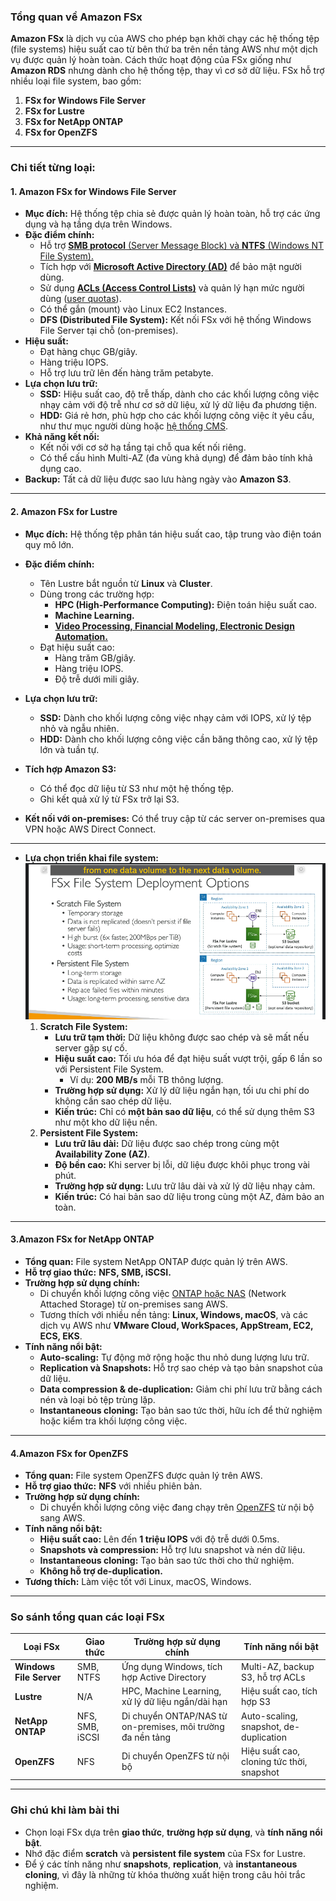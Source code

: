 ### Tổng quan về Amazon FSx

**Amazon FSx** là dịch vụ của AWS cho phép bạn khởi chạy các hệ thống tệp (file systems) hiệu suất cao từ bên thứ ba trên nền tảng AWS như một dịch vụ được quản lý hoàn toàn. Cách thức hoạt động của FSx giống như **Amazon RDS** nhưng dành cho hệ thống tệp, thay vì cơ sở dữ liệu. FSx hỗ trợ nhiều loại file system, bao gồm:

1. **FSx for Windows File Server**
2. **FSx for Lustre**
3. **FSx for NetApp ONTAP**
4. **FSx for OpenZFS**

---

### Chi tiết từng loại:

#### **1. Amazon FSx for Windows File Server**

- **Mục đích:** Hệ thống tệp chia sẻ được quản lý hoàn toàn, hỗ trợ các ứng dụng và hạ tầng dựa trên Windows.
- **Đặc điểm chính:**
  - Hỗ trợ [**SMB protocol** (Server Message Block) và **NTFS** (Windows NT File System).](./lý-thuyết-bên-lề/SMB-NTFS.md)
  - Tích hợp với [**Microsoft Active Directory (AD)**](./lý-thuyết-bên-lề/AD.md) để bảo mật người dùng.
  - Sử dụng [**ACLs (Access Control Lists)**](./lý-thuyết-bên-lề/ACLs.md) và quản lý hạn mức người dùng ([user quotas](./lý-thuyết-bên-lề/user-quota.md)).
  - Có thể gắn (mount) vào Linux EC2 Instances.
  - **DFS (Distributed File System):** Kết nối FSx với hệ thống Windows File Server tại chỗ (on-premises).
- **Hiệu suất:**
  - Đạt hàng chục GB/giây.
  - Hàng triệu IOPS.
  - Hỗ trợ lưu trữ lên đến hàng trăm petabyte.
- **Lựa chọn lưu trữ:**
  - **SSD:** Hiệu suất cao, độ trễ thấp, dành cho các khối lượng công việc nhạy cảm với độ trễ như cơ sở dữ liệu, xử lý dữ liệu đa phương tiện.
  - **HDD:** Giá rẻ hơn, phù hợp cho các khối lượng công việc ít yêu cầu, như thư mục người dùng hoặc [hệ thống CMS](./lý-thuyết-bên-lề/CMS.md).
- **Khả năng kết nối:**
  - Kết nối với cơ sở hạ tầng tại chỗ qua kết nối riêng.
  - Có thể cấu hình Multi-AZ (đa vùng khả dụng) để đảm bảo tính khả dụng cao.
- **Backup:** Tất cả dữ liệu được sao lưu hàng ngày vào **Amazon S3**.

---

#### **2. Amazon FSx for Lustre**

- **Mục đích:** Hệ thống tệp phân tán hiệu suất cao, tập trung vào điện toán quy mô lớn.
- **Đặc điểm chính:**
  - Tên Lustre bắt nguồn từ **Linux** và **Cluster**.
  - Dùng trong các trường hợp:
    - **HPC (High-Performance Computing):** Điện toán hiệu suất cao.
    - **Machine Learning.**
    - [**Video Processing, Financial Modeling, Electronic Design Automation.**](./lý-thuyết-bên-lề/usecase-lustre.md)
  - Đạt hiệu suất cao:
    - Hàng trăm GB/giây.
    - Hàng triệu IOPS.
    - Độ trễ dưới mili giây.
- **Lựa chọn lưu trữ:**
  - **SSD:** Dành cho khối lượng công việc nhạy cảm với IOPS, xử lý tệp nhỏ và ngẫu nhiên.
  - **HDD:** Dành cho khối lượng công việc cần băng thông cao, xử lý tệp lớn và tuần tự.
- **Tích hợp Amazon S3:**

  - Có thể đọc dữ liệu từ S3 như một hệ thống tệp.
  - Ghi kết quả xử lý từ FSx trở lại S3.

- **Kết nối với on-premises:** Có thể truy cập từ các server on-premises qua VPN hoặc AWS Direct Connect.

---

- **Lựa chọn triển khai file system:**
  ![alt text](image/deployment-opt.png)
  1. **Scratch File System:**
     - **Lưu trữ tạm thời:** Dữ liệu không được sao chép và sẽ mất nếu server gặp sự cố.
     - **Hiệu suất cao:** Tối ưu hóa để đạt hiệu suất vượt trội, gấp 6 lần so với Persistent File System.
       - Ví dụ: **200 MB/s** mỗi TB thông lượng.
     - **Trường hợp sử dụng:** Xử lý dữ liệu ngắn hạn, tối ưu chi phí do không cần sao chép dữ liệu.
     - **Kiến trúc:** Chỉ có **một bản sao dữ liệu**, có thể sử dụng thêm S3 như một kho dữ liệu nền.
  2. **Persistent File System:**
     - **Lưu trữ lâu dài:** Dữ liệu được sao chép trong cùng một **Availability Zone (AZ)**.
     - **Độ bền cao:** Khi server bị lỗi, dữ liệu được khôi phục trong vài phút.
     - **Trường hợp sử dụng:** Lưu trữ lâu dài và xử lý dữ liệu nhạy cảm.
     - **Kiến trúc:** Có hai bản sao dữ liệu trong cùng một AZ, đảm bảo an toàn.

---

#### **3.Amazon FSx for NetApp ONTAP**

- **Tổng quan:** File system NetApp ONTAP được quản lý trên AWS.
- **Hỗ trợ giao thức:** **NFS, SMB, iSCSI.**
- **Trường hợp sử dụng chính:**
  - Di chuyển khối lượng công việc [ONTAP hoặc NAS](./lý-thuyết-bên-lề/ONTAP-NAS.md) (Network Attached Storage) từ on-premises sang AWS.
  - Tương thích với nhiều nền tảng: **Linux, Windows, macOS**, và các dịch vụ AWS như **VMware Cloud, WorkSpaces, AppStream, EC2, ECS, EKS**.
- **Tính năng nổi bật:**
  - **Auto-scaling:** Tự động mở rộng hoặc thu nhỏ dung lượng lưu trữ.
  - **Replication và Snapshots:** Hỗ trợ sao chép và tạo bản snapshot của dữ liệu.
  - **Data compression & de-duplication:** Giảm chi phí lưu trữ bằng cách nén và loại bỏ tệp trùng lặp.
  - **Instantaneous cloning:** Tạo bản sao tức thời, hữu ích để thử nghiệm hoặc kiểm tra khối lượng công việc.

---

#### **4.Amazon FSx for OpenZFS**

- **Tổng quan:** File system OpenZFS được quản lý trên AWS.
- **Hỗ trợ giao thức:** **NFS** với nhiều phiên bản.
- **Trường hợp sử dụng chính:**
  - Di chuyển khối lượng công việc đang chạy trên [OpenZFS](./lý-thuyết-bên-lề/openzfs.md) từ nội bộ sang AWS.
- **Tính năng nổi bật:**
  - **Hiệu suất cao:** Lên đến **1 triệu IOPS** với độ trễ dưới 0.5ms.
  - **Snapshots và compression:** Hỗ trợ lưu snapshot và nén dữ liệu.
  - **Instantaneous cloning:** Tạo bản sao tức thời cho thử nghiệm.
  - **Không hỗ trợ de-duplication.**
- **Tương thích:** Làm việc tốt với Linux, macOS, Windows.

---

### So sánh tổng quan các loại FSx

| Loại FSx                | Giao thức       | Trường hợp sử dụng chính                                   | Tính năng nổi bật                         |
| ----------------------- | --------------- | ---------------------------------------------------------- | ----------------------------------------- |
| **Windows File Server** | SMB, NTFS       | Ứng dụng Windows, tích hợp Active Directory                | Multi-AZ, backup S3, hỗ trợ ACLs          |
| **Lustre**              | N/A             | HPC, Machine Learning, xử lý dữ liệu ngắn/dài hạn          | Hiệu suất cao, tích hợp S3                |
| **NetApp ONTAP**        | NFS, SMB, iSCSI | Di chuyển ONTAP/NAS từ on-premises, môi trường đa nền tảng | Auto-scaling, snapshot, de-duplication    |
| **OpenZFS**             | NFS             | Di chuyển OpenZFS từ nội bộ                                | Hiệu suất cao, cloning tức thời, snapshot |

---

### Ghi chú khi làm bài thi

- Chọn loại FSx dựa trên **giao thức**, **trường hợp sử dụng**, và **tính năng nổi bật**.
- Nhớ đặc điểm **scratch** và **persistent file system** của FSx for Lustre.
- Để ý các tính năng như **snapshots**, **replication**, và **instantaneous cloning**, vì đây là những từ khóa thường xuất hiện trong câu hỏi trắc nghiệm.
